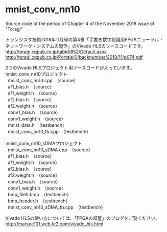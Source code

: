 # mnist_conv_nn10
Source code of the period of Chapter 4 of the November 2018 issue of "Toragi"

トランジスタ技術2018年11月号の第4章「手書き数字認識用FPGAニューラル・ネットワーク・システムの製作」のVivado HLSのソースコードです。<br>
http://toragi.cqpub.co.jp/tabid/852/Default.aspx<br>
http://toragi.cqpub.co.jp/Portals/0/backnumber/2018/11/p074.pdf

2つのVivado HLSプロジェクト用ソースコードが入っています。<br>
mnist_conv_nn10プロジェクト<br>
&nbsp;&nbsp;mnist_conv_nn10.cpp　（source）<br>
&nbsp;&nbsp;af1_bias.h　（source）<br>
&nbsp;&nbsp;af1_weight.h　（source）<br>
&nbsp;&nbsp;af2.bias.h　（source）<br>
&nbsp;&nbsp;af2.weight.h　（source）<br>
&nbsp;&nbsp;conv1_bias.h　（source）<br>
&nbsp;&nbsp;conv1_weight.h　（source）<br>
&nbsp;&nbsp;mnist_data.h　（testbench）<br>
&nbsp;&nbsp;mnist_conv_nn10_tb.cpp　（testbench）<br>
 <br>
mnist_conv_nn10_sDMAプロジェクト<br>
&nbsp;&nbsp;mnist_conv_nn10_sDMA.cpp　（source）<br>
&nbsp;&nbsp;af1_bias.h　（source）<br>
&nbsp;&nbsp;af1_weight.h　（source）<br>
&nbsp;&nbsp;af2.bias.h　（source）<br>
&nbsp;&nbsp;af2.weight.h　（source）<br>
&nbsp;&nbsp;conv1_bias.h　（source）<br>
&nbsp;&nbsp;conv1_weight.h　（source）<br>
&nbsp;&nbsp;bmp_file0.bmp　（testbench）<br>
&nbsp;&nbsp;bmp_header.h　（testbench）<br>
&nbsp;&nbsp;mnist_conv_nn10_sDMA_tb.cpp　（testbench）<br>
 
Vivado HLSの使い方については、「FPGAの部屋」のブログをご覧ください。<br>
http://marsee101.web.fc2.com/vivado_hls.html
